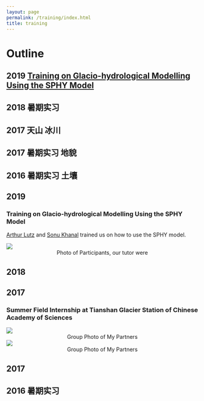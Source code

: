 ```yaml
---
layout: page
permalink: /training/index.html
title: training
---
```

# Outline

## 2019 [Training on Glacio-hydrological Modelling Using the SPHY Model](#)
## 2018 暑期实习
## 2017 天山 冰川
## 2017 暑期实习 地貌
## 2016 暑期实习    土壤

## 2019
### Training on Glacio-hydrological Modelling Using the SPHY Model

[Arthur Lutz](https://www.futurewater.nl/wp-content/uploads/CV/CV_AFLutz2023-12en.pdf)
and  [Sonu Khanal](https://www.futurewater.nl/wp-content/uploads/CV/CV_SKhanal_uk.pdf) trained us on how to use the SPHY
model.
<div>
<img src="https://junfeiwu.github.io/images/Activities/sphy.jpg">
<figcaption style="text-align: center">Photo of Participants, our tutor were  </figcaption> 
</div>


## 2018



## 2017
### Summer Field Internship at Tianshan Glacier Station of Chinese Academy of Sciences

<div>
<img src="https://junfeiwu.github.io/images/Activities/tianshan04.JPG"><figcaption style="text-align: center">Group Photo of My Partners </figcaption><img src="https://junfeiwu.github.io/images/Activities/tianshan01.JPG"><figcaption style="text-align: center">Group Photo of My Partners </figcaption>
</div>


## 2017


## 2016 暑期实习



